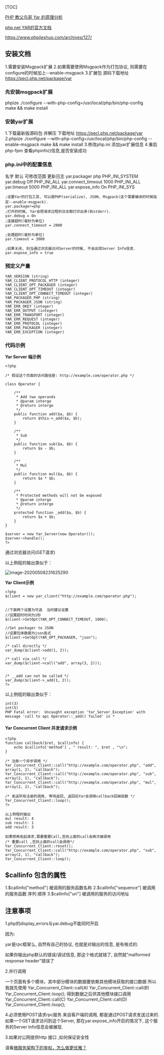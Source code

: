 

[TOC]



 [PHP 教父鸟哥 Yar 的原理分析](https://www.cnblogs.com/tianshifu/p/7156591.html)

[php.net  YAR的官方文档]( https://www.php.net/manual/zh/book.yar.php)

https://www.phpjieshuo.com/archives/127/

## 安装文档

1.需要安装Msgpack扩展
2.如果需要使用Msgpack作为打包协议, 则需要在configure的时候加上--enable-msgpack
3.扩展包 源码下载地址 https://pecl.php.net/package/yar
### 先安装msgpack扩展
phpize
./configure --with-php-config=/usr/local/php/bin/php-config  
make && make install



### 安装yar扩展
1.下载最新版源码包  并解压
下载地址  https://pecl.php.net/package/yar
2.phpize
./configure --with-php-config=/usr/local/php/bin/php-config  --enable-msgpack
make && make install
3.修改php.ini 添加yar扩展信息
4.重启php-fpm 查看phpinfo()信息,是否安装成功






### php.ini中的配置信息
名字	默认	可修改范围	更新日志
yar.packager	php	PHP_INI_SYSTEM	
yar.debug	Off	PHP_INI_ALL	
yar.connect_timeout	1000	PHP_INI_ALL	
yar.timeout	5000	PHP_INI_ALL	
yar.expose_info	On	PHP_INI_SYS



```
;设置Yar的打包工具, 可以是PHP(serialize), JSON, Msgpack(这个需要编译的时候指定--enable-msgpack).
yar.packager=php
;打开的时候, Yar会把请求过程的日志都打印出来(到stderr).
yar.debug = On
;连接超时(毫秒为单位)
yar.connect_timeout = 2000

;处理超时(毫秒为单位)
yar.timeout = 3000

;如果关闭, 则当通过浏览器访问Server的时候, 不会出现Server Info信息.
yar.expose_info = true

```

### 预定义产量
```
YAR_VERSION (string)
YAR_CLIENT_PROTOCOL_HTTP (integer)
YAR_CLIENT_OPT_PACKAGER (integer)
YAR_CLIENT_OPT_TIMEOUT (integer)
YAR_CLIENT_OPT_CONNECT_TIMEOUT (integer)
YAR_PACKAGER_PHP (string)
YAR_PACKAGER_JSON (string)
YAR_ERR_OKEY (integer)
YAR_ERR_OUTPUT (integer)
YAR_ERR_TRANSPORT (integer)
YAR_ERR_REQUEST (integer)
YAR_ERR_PROTOCOL (integer)
YAR_ERR_PACKAGER (integer)
YAR_ERR_EXCEPTION (integer)
```

### 代码示例

**Yar Server 端示例**

```
<?php

/* 假设这个页面的访问路径是: http://example.com/operator.php */

class Operator {

    /**
     * Add two operands
     * @param interge 
     * @return interge
     */
    public function add($a, $b) {
        return $this->_add($a, $b);
    }

    /**
     * Sub 
     */
    public function sub($a, $b) {
        return $a - $b;
    }

    /**
     * Mul
     */
    public function mul($a, $b) {
        return $a * $b;
    }

    /**
     * Protected methods will not be exposed
     * @param interge 
     * @return interge
     */
    protected function _add($a, $b) {
        return $a + $b;
    }
}

$server = new Yar_Server(new Operator());
$server->handle();
?>
```
通过浏览器访问(GET请求)

以上例程的输出类似于：

![image-20200508231625290](C:\Users\aaa\AppData\Roaming\Typora\typora-user-images\image-20200508231625290.png)

**Yar Client示例**
```
<?php
$client = new yar_client("http://example.com/operator.php");


//下面两个设置为可选  当时建议设置
//设置超时时间为1秒
$client->SetOpt(YAR_OPT_CONNECT_TIMEOUT, 1000);

//Set packager to JSON
//设置包体数据为json各式 
$client->SetOpt(YAR_OPT_PACKAGER, "json");

/* call directly */
var_dump($client->add(1, 2));

/* call via call */
var_dump($client->call("add", array(3, 2)));


/* __add can not be called */
var_dump($client->_add(1, 2));
?>
```
以上例程的输出类似于：
```
int(3)
int(5)
PHP Fatal error:  Uncaught exception 'Yar_Server_Exception' with message 'call to api Operator::_add() failed' in *
```
####  Yar Concurrent Client 并发请求示例
```
<?php
function callback($ret, $callinfo) {
    echo $callinfo['method'] , " result: ", $ret , "\n";
}

/* 注册一个异步调用 */
Yar_Concurrent_Client::call("http://example.com/operator.php", "add", array(1, 2), "callback");
Yar_Concurrent_Client::call("http://example.com/operator.php", "sub", array(2, 1), "callback");
Yar_Concurrent_Client::call("http://example.com/operator.php", "mul", array(2, 2), "callback");

/* 发送所有注册的调用, 等待返回, 返回后Yar会调用callback回掉函数 */
Yar_Concurrent_Client::loop();
?>

以上例程的输出
mul result: 4
sub result: 1
add result: 3

如果想再发起请求,需要重置Call,否则上面的call会再次被调用
/* 重置call ,否则上面的call会调用*/
Yar_Concurrent_Client::reset();
Yar_Concurrent_Client::call("http://example.com/operator.php", "sub", array(2, 1), "callback");
Yar_Concurrent_Client::loop();
```


## $callinfo 包含的属性
1.$callinfo["method"]  被调用的服务函数名称
2.$callinfo["sequence"] 被调用的服务函数 序列   顺序
3.$callinfo["uri"] 被调用的服务的访问地址

## 注意事项


1.php的display_errors与yar.debug不能同时开启

因为:

yar是rpc框架么, 自然有自己的协议, 也就是对输出的信息, 是有格式的. 

如果你输出php默认的错误/调试信息, 那这个格式就错了, 自然就"malformed response header"错误了





2.并行调用

一个页面有多个模块，其中部分模块的数据要依赖其他模块获取的接口数据
所以我就先使用
Yar_Concurrent_Client::call(A)
Yar_Concurrent_Client::call(B)
Yar_Concurrent_Client::loop();
得到数据之后供其他模块接口调用
Yar_Concurrent_Client::call(C)
Yar_Concurrent_Client::call(D)
Yar_Concurrent_Client::loop();

4.必须使用POST请求rpc服务
来自客户端的调用, 都是通过POST请求发送过来的. 如果一个GET请求访问到这个Server, 那在yar.expose_info开启的情况下, 这个服务的Server Info信息会被展现.

3.如果对公网提供http 接口 ,如何保证安全性

请看[微服务架构下的鉴权，怎么做更优雅？](https://learnku.com/articles/30704)